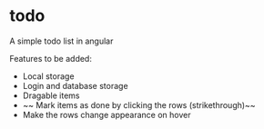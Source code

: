 # todo
A simple todo list in angular

Features to be added:
- Local storage
- Login and database storage
- Dragable items
- ~~ Mark items as done by clicking the rows (strikethrough)~~
- Make the rows change appearance on hover
